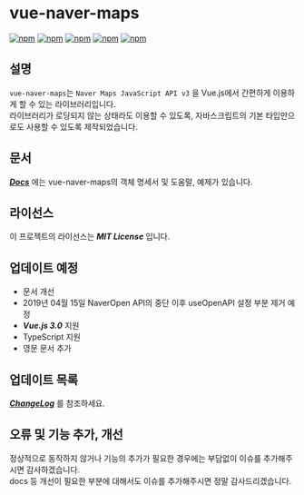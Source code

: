 # vue-naver-maps
[![npm](https://img.shields.io/npm/v/vue-naver-maps.svg?style=flat-square)](https://www.npmjs.com/package/vue-naver-maps)
[![npm](https://img.shields.io/npm/dt/vue-naver-maps.svg?style=flat-square)](https://www.npmjs.com/package/vue-naver-maps)
[![npm](https://img.shields.io/npm/l/vue-naver-maps.svg?registry_uri=https%3A%2F%2Fregistry.npmjs.com&style=flat-square)](https://opensource.org/licenses/MIT)
[![npm](https://img.shields.io/badge/Readme-English-lightgray.svg?style=flat-square)](https://github.com/Shin-JaeHeon/vue-naver-maps/blob/master/docs/en/README.md)
[![npm](https://img.shields.io/badge/Readme-한국어-blue.svg?style=flat-square)](https://github.com/Shin-JaeHeon/vue-naver-maps/blob/master/README.md)

## 설명
`vue-naver-maps`는 `Naver Maps JavaScript API v3` 을 Vue.js에서 간편하게 이용하게 할 수 있는 라이브러리입니다. <br>
라이브러리가 로딩되지 않는 상태라도 이용할 수 있도록, 자바스크립트의 기본 타입만으로도 사용할 수 있도록 제작되었습니다.
  
## 문서
***[Docs](https://shin-jaeheon.github.io/vue-naver-maps)*** 에는 vue-naver-maps의 객체 명세서 및 도움말, 예제가 있습니다.

## 라이선스
이 프로젝트의 라이선스는 ***MIT License*** 입니다.

## 업데이트 예정

* 문서 개선 
* 2019년 04월 15일 NaverOpen API의 중단 이후 useOpenAPI 설정 부분 제거 예정
* ***Vue.js 3.0*** 지원
* TypeScript 지원
* 영문 문서 추가

## 업데이트 목록
***[ChangeLog](https://github.com/Shin-JaeHeon/vue-naver-maps/blob/master/CHANGELOG.md)*** 를 참조하세요.

## 오류 및 기능 추가, 개선
정상적으로 동작하지 않거나 기능의 추가가 필요한 경우에는 부담없이 이슈를 추가해주시면 감사하겠습니다.<br>
docs 등 개선이 필요한 부분에 대해서도 이슈를 추가해주시면 정말 감사드리겠습니다.
